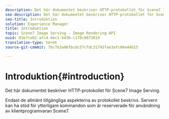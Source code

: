 ```yaml
---
description: Det här dokumentet beskriver HTTP-protokollet för Scene7 Image Serving.
seo-description: Det här dokumentet beskriver HTTP-protokollet för Scene7 Image Serving.
seo-title: Introduktion
solution: Experience Manager
title: Introduktion
topic: Scene7 Image Serving - Image Rendering API
uuid: 03e7ceb2-afc4-4ec1-b43b-c170c9872619
translation-type: tm+mt
source-git-commit: 7bc7b3a86fbcdc57cfdc31745fae3afc06e44b15

---
```



# Introduktion{#introduction}

Det här dokumentet beskriver HTTP-protokollet för Scene7 Image Serving.

Endast de allmänt tillgängliga aspekterna av protokollet beskrivs. Servern kan ha stöd för ytterligare kommandon som är reserverade för användning av klientprogramvaran Scene7.
